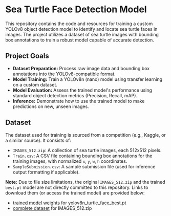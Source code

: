 # Sea Turtle Face Detection Model

This repository contains the code and resources for training a custom YOLOv8 object detection model to identify and locate sea turtle faces in images. The project utilizes a dataset of sea turtle images with bounding box annotations to train a robust model capable of accurate detection.

## Project Goals

* **Dataset Preparation:** Process raw image data and bounding box annotations into the YOLOv8-compatible format.
* **Model Training:** Train a YOLOv8n (nano) model using transfer learning on a custom dataset.
* **Model Evaluation:** Assess the trained model's performance using standard object detection metrics (Precision, Recall, mAP).
* **Inference:** Demonstrate how to use the trained model to make predictions on new, unseen images.

## Dataset

The dataset used for training is sourced from a competition (e.g., Kaggle, or a similar source). It consists of:
* `IMAGES_512.zip`: A collection of sea turtle images, each 512x512 pixels.
* `Train.csv`: A CSV file containing bounding box annotations for the training images, with normalized `x`, `y`, `w`, `h` coordinates.
* `SampleSubmission.csv`: A sample submission file (used for inference output formatting if applicable).

**Note:** Due to file size limitations, the original `IMAGES_512.zip` and the trained `best.pt` model are not directly committed to this repository. Links to download them (or access the trained model) are provided below:

* [trained model weights](https://drive.google.com/uc?id=10RZTojUYdDgqn3EnjcEgS-SpslE7HE8j&export=download) for yolov8n_turtle_face_best.pt
* [complete dataset](https://drive.google.com/uc?id=1cay0V4judlmnphCV9O6YOTht5nXh2bMX&export=download) for IMAGES_512.zip
